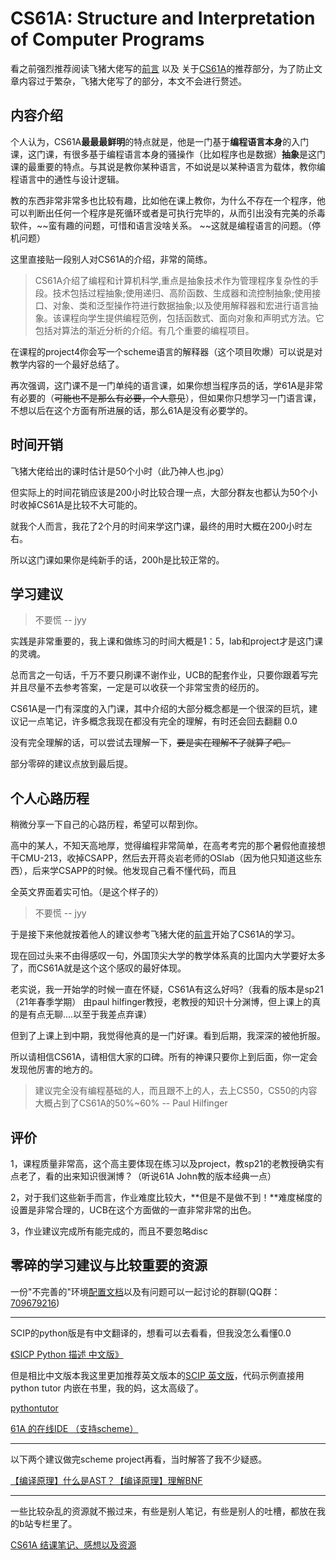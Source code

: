 # CS61A: Structure and Interpretation of Computer Programs



看之前强烈推荐阅读飞猪大佬写的[前言](https://csdiy.wiki/) 以及 关于[CS61A](https://csdiy.wiki/%E7%BC%96%E7%A8%8B%E5%85%A5%E9%97%A8/CS61A/)的推荐部分，为了防止文章内容过于繁杂，飞猪大佬写了的部分，本文不会进行赘述。



## 内容介绍

个人认为，CS61A**最最最鲜明**的特点就是，他是一门基于**编程语言本身**的入门课，这门课，有很多基于编程语言本身的骚操作（比如程序也是数据）**抽象**是这门课的最重要的特点。与其说是教你某种语言，不如说是以某种语言为载体，教你编程语言中的通性与设计逻辑。



教的东西非常非常多也比较有趣，比如他在课上教你，为什么不存在一个程序，他可以判断出任何一个程序是死循环或者是可执行完毕的，从而引出没有完美的杀毒软件，~~蛮有趣的问题，可惜和语言没啥关系。 ~~这就是编程语言的问题。（停机问题）



这里直接贴一段别人对CS61A的介绍，非常的简练。

> CS61A介绍了编程和计算机科学,重点是抽象技术作为管理程序复杂性的手段。技术包括过程抽象;使用递归、高阶函数、生成器和流控制抽象;使用接口、对象、类和泛型操作符进行数据抽象;以及使用解释器和宏进行语言抽象。该课程向学生提供编程范例，包括函数式、面向对象和声明式方法。它包括对算法的渐近分析的介绍。有几个重要的编程项目。



在课程的project4你会写一个scheme语言的解释器（这个项目吹爆）可以说是对教学内容的一个最好总结了。



再次强调，这门课不是一门单纯的语言课，如果你想当程序员的话，学61A是非常有必要的（~~可能也不是那么有必要，个人意见~~），但如果你只想学习一门语言课，不想以后在这个方面有所进展的话，那么61A是没有必要学的。





## 时间开销

飞猪大佬给出的课时估计是50个小时（此乃神人也.jpg）

但实际上的时间花销应该是200小时比较合理一点，大部分群友也都认为50个小时收掉CS61A是比较不大可能的。

就我个人而言，我花了2个月的时间来学这门课，最终的用时大概在200小时左右。

所以这门课如果你是纯新手的话，200h是比较正常的。



## 学习建议

> 不要慌 -- jyy

实践是非常重要的，我上课和做练习的时间大概是1：5，lab和project才是这门课的灵魂。

总而言之一句话，千万不要只刷课不谢作业，UCB的配套作业，只要你跟着写完并且尽量不去参考答案，一定是可以收获一个非常宝贵的经历的。

CS61A是一门有深度的入门课，其中介绍的大部分概念都是一个很深的巨坑，建议记一点笔记，许多概念我现在都没有完全的理解，有时还会回去翻翻 0.0

没有完全理解的话，可以尝试去理解一下，~~要是实在理解不了就算了吧。~~

部分零碎的建议点放到最后提。



## 个人心路历程

稍微分享一下自己的心路历程，希望可以帮到你。

高中的某人，不知天高地厚，觉得编程非常简单，在高考考完的那个暑假他直接想干CMU-213，收掉CSAPP，然后去开蒋炎岩老师的OSlab（因为他只知道这些东西），后来学CSAPP的时候。他发现自己看不懂代码，而且

全英文界面着实可怕。（是这个样子的）

> 不要慌 -- jyy

于是接下来他就按着他人的建议参考飞猪大佬的[前言](https://csdiy.wiki/)开始了CS61A的学习。

现在回过头来不由得感叹一句，外国顶尖大学的教学体系真的比国内大学要好太多了，而CS61A就是这个这个感叹的最好体现。

老实说，我一开始学的时候一直在怀疑，CS61A有这么好吗?（我看的版本是sp21（21年春季学期） 由paul hilfinger教授，老教授的知识十分渊博，但上课上的真的是有点无聊....以至于我差点弃课）

但到了上课上到中期，我觉得他真的是一门好课。看到后期，我深深的被他折服。

所以请相信CS61A，请相信大家的口碑。所有的神课只要你上到后面，你一定会发现他厉害的地方的。



> 建议完全没有编程基础的人，而且跟不上的人，去上CS50，CS50的内容大概占到了CS61A的50%~60%  -- Paul Hilfinger



## 评价

1，课程质量非常高，这个高主要体现在练习以及project，教sp21的老教授确实有点老了，看的出来知识很渊博？（听说61A John教的版本经典一点）

2，对于我们这些新手而言，作业难度比较大，**但是不是做不到！**难度梯度的设置是非常合理的，UCB在这个方面做的一直非常非常的出色。

3，作业建议完成所有能完成的，而且不要忽略disc



## 零碎的学习建议与比较重要的资源

一份"不完善的"环境[配置文档](file/61A.pdf)以及有问题可以一起讨论的群聊(QQ群：[709679216](https://jq.qq.com/?_wv=1027&k=xhIzC22z))

---

SCIP的python版是有中文翻译的，想看可以去看看，但我没怎么看懂0.0

[《SICP Python 描述 中文版》](https://www.bookstack.cn/read/sicp-py-zh/2.1.md)

但是相比中文版本我这里更加推荐英文版本的[SCIP 英文版](http://composingprograms.com/pages/11-getting-started.html)，代码示例直接用python tutor 内嵌在书里，我的妈，这太高级了。

[pythontutor](https://pythontutor.com/composingprograms.html#mode=edit)

[61A 的在线IDE （支持scheme）](https://code.cs61a.org/)

---

以下两个建议做完scheme project再看，当时解答了我不少疑惑。

[【编译原理】什么是AST？](https://blog.csdn.net/u012790503/article/details/114479265?utm_medium=distribute.pc_feed_404.none-task-blog-2~default~BlogCommendFromBaidu~Rate-2-114479265-blog-null.pc_404_mixedpudn&amp;depth_1-utm_source=distribute.pc_feed_404.none-task-blog-2~default~BlogCommendFromBaidu~Rate-2-114479265-blog-null.pc_404_mixedpud)[【编译原理】理解BNF](https://blog.csdn.net/u012790503/article/details/112859204)

---

一些比较杂乱的资源就不搬过来，有些是别人笔记，有些是别人的吐槽，都放在我的b站专栏里了。

[CS61A 结课笔记、感想以及资源](https://www.bilibili.com/read/cv18152970?spm_id_from=333.999.0.0)

